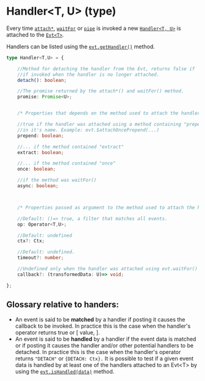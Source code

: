 # Handler\<T, U> (type)

Every time [`attach*`](https://docs.ts-evt.dev/api/evt/evt.attach), [`waitFor`](https://docs.evt.land/api/evt/waitfor) or [`pipe`](https://docs.evt.land/api/evt/pipe) is invoked a new [`Handler<T, U>`](https://docs.evt.land/api/handler) is attached to the [`Evt<T>`](https://docs.evt.land/api/evt).

Handlers can be listed using the [`evt.getHandler()`](https://docs.evt.land/api/evt/evt.gethandler) method.

```typescript
type Handler<T,U> = {

    //Method for detaching the handler from the Evt, returns false if 
    //if invoked when the handler is no longer attached.
    detach(): boolean;

    //The promise returned by the attach*() and waitFor() method.
    promise: Promise<U>;


    /* Properties that depends on the method used to attach the handler */

    //true if the handler was attached using a method containing "prepend"
    //in it's name. Example: evt.$attachOncePrepend(...)
    prepend: boolean;

    //... if the method contained "extract"
    extract: boolean;

    //... if the method contained "once"
    once: boolean;

    //if the method was waitFor()
    async: boolean;



    /* Properties passed as argument to the method used to attach the handler */

    //Default: ()=> true, a filter that matches all events.
    op: Operator<T,U>; 

    //Default: undefined
    ctx?: Ctx; 

    //Default: undefined.
    timeout?: number;

    //Undefined only when the handler was attached using evt.waitFor()
    callback?: (transformedData: U)=> void;

};
```

## Glossary relative to handers:

* An event is said to be **matched** by a handler if posting it causes the callback to be invoked. In practice this is the case when the handler's operator returns true or \[ value, ].
* An event is said to be **handled** by a handler if the event data is matched or if posting it causes the handler and/or other potential handlers to be detached. In practice this is the case when the handler's operator returns `"DETACH"` or `{DETACH: Ctx}.` It is possible to test if a given event data is handled by at least one of the handlers attached to an Evt\<T> by using the [`evt.isHandled(data)`](https://docs.ts-evt.dev/api/evt/evt.ishandled) method.
